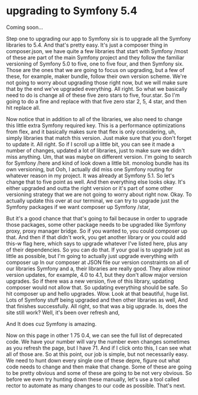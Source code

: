 # upgrading to Symfony 5.4

Coming soon...

Step one to upgrading our app to Symfony six is to upgrade all the Symfony libraries
to 5.4. And that's pretty easy. It's just a composer thing in composer.json, we have
quite a few libraries that start with Symfony /most of these are part of the main
Symfony project and they follow the familiar versioning of Symfony 5.0 to five, one
to five four, and then Symfony six. Those are the ones that we are going to focus on
upgrading, but a few of these, for example, maker bundle, follow their own version
scheme. We're not going to worry about upgrading those right now, but we will make
sure that by the end we've upgraded everything. All right. So what we basically need
to do is change all of these five zero stars to five, four.star. So I'm going to do a
fine and replace with that five zero star 2, 5, 4 star, and then hit replace all.

Now notice that in addition to all of the libraries, we also need to change this
little extra Symfony required key. This is a performance optimizations from flex, and
it basically makes sure that flex is only considering, uh, simply libraries that
match this version. Just make sure that you don't forget to update it. All right. So
if I scroll up a little bit, you can see it made a number of changes, updated a lot
of libraries, just to make sure we didn't miss anything. Um, that was maybe on
different version. I'm going to search for Symfony /here and kind of look down a
little bit. monolog bundle has its own versioning, but Ooh, I actually did miss one
Symfony routing for whatever reason in my project. It was already at Symfony 5.1. So
let's change that to five point as well. And then everything else looks okay. It's
either upgraded and outta the right version or it's part of some other versioning
strategy that we are not going to worry about right now. Okay. To actually update
this over at our terminal, we can try to upgrade just the Symfony packages if we want
composer up Symfony /star,

But it's a good chance that that's going to fail because in order to upgrade those
packages, some other package needs to be upgraded like Symfony proxy, proxy manager
bridge. So if you wanted to, you could composer up that. And then if that didn't
work, you get another library or you could add this-w flag here, which says to
upgrade whatever I've listed here, plus any of their dependencies. So you can do
that. If your goal is to upgrade just as little as possible, but I'm going to
actually just upgrade everything with composer up In our composer at JSON file our
version constraints on all of our libraries Symfony and a, their libraries are really
good. They allow minor version updates, for example, 4.0 to 4.1, but they don't allow
major version upgrades. So if there was a new version, five of this library, updating
composer would not allow that. So updating everything should be safe. So hit composer
up and hello upgrades. Wow. Look at that beautiful, huge list. Lots of Symfony stuff
being upgraded and then other libraries as well, And that finishes successfully. All
right, so that was a big upgrade. Is, does the site still work? Well, it's been over
refresh and,

And It does cuz Symfony is amazing.

Now on this page in other 1 75 0.4, we can see the full list of deprecated code. We
have your number will vary the number even changes sometimes as you refresh the page,
but I have 71. And if I click onto this, I can see what all of those are. So at this
point, our job is simple, but not necessarily easy. We need to hunt down every single
one of these depre, figure out what code needs to change and then make that change.
Some of these are going to be pretty obvious and some of these are going to be not
very obvious. So before we even try hunting down these manually, let's use a tool
called rector to automate as many changes to our code as possible. That's next.
